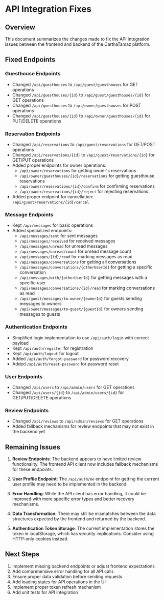 # API Integration Fixes

## Overview
This document summarizes the changes made to fix the API integration issues between the frontend and backend of the CarthaTamaz platform.

## Fixed Endpoints

### Guesthouse Endpoints
- Changed `/api/guesthouses` to `/api/guest/guesthouses` for GET operations
- Changed `/api/guesthouses/{id}` to `/api/guest/guesthouses/{id}` for GET operations
- Changed `/api/guesthouses` to `/api/owner/guesthouses` for POST operations
- Changed `/api/guesthouses/{id}` to `/api/owner/guesthouses/{id}` for PUT/DELETE operations

### Reservation Endpoints
- Changed `/api/reservations` to `/api/guest/reservations` for GET/POST operations
- Changed `/api/reservations/{id}` to `/api/guest/reservations/{id}` for GET/PUT operations
- Added proper endpoints for owner operations:
  - `/api/owner/reservations` for getting owner's reservations
  - `/api/owner/guesthouses/{id}/reservations` for getting guesthouse reservations
  - `/api/owner/reservations/{id}/confirm` for confirming reservations
  - `/api/owner/reservations/{id}/reject` for rejecting reservations
- Added proper endpoint for cancellation: `/api/guest/reservations/{id}/cancel`

### Message Endpoints
- Kept `/api/messages` for basic operations
- Added specialized endpoints:
  - `/api/messages/sent` for sent messages
  - `/api/messages/received` for received messages
  - `/api/messages/unread` for unread messages
  - `/api/messages/unread/count` for unread message count
  - `/api/messages/{id}/read` for marking messages as read
  - `/api/messages/conversations` for getting all conversations
  - `/api/messages/conversations/{otherUserId}` for getting a specific conversation
  - `/api/messages/with/{otherUserId}` for getting messages with a specific user
  - `/api/messages/conversations/{id}/read` for marking conversations as read
  - `/api/guest/messages/to-owner/{ownerId}` for guests sending messages to owners
  - `/api/owner/messages/to-guest/{guestId}` for owners sending messages to guests

### Authentication Endpoints
- Simplified login implementation to use `/api/auth/login` with correct payload
- Kept `/api/auth/register` for registration
- Kept `/api/auth/logout` for logout
- Added `/api/auth/forgot-password` for password recovery
- Added `/api/auth/reset-password` for password reset

### User Endpoints
- Changed `/api/users` to `/api/admin/users` for GET operations
- Changed `/api/users/{id}` to `/api/admin/users/{id}` for GET/PUT/DELETE operations

### Review Endpoints
- Changed `/api/reviews` to `/api/admin/reviews` for GET operations
- Added fallback mechanisms for review endpoints that may not exist in the backend yet

## Remaining Issues

1. **Review Endpoints**: The backend appears to have limited review functionality. The frontend API client now includes fallback mechanisms for these endpoints.

2. **User Profile Endpoint**: The `/api/auth/me` endpoint for getting the current user profile may need to be implemented in the backend.

3. **Error Handling**: While the API client has error handling, it could be improved with more specific error types and better recovery mechanisms.

4. **Data Transformation**: There may still be mismatches between the data structures expected by the frontend and returned by the backend.

5. **Authentication Token Storage**: The current implementation stores the token in localStorage, which has security implications. Consider using HTTP-only cookies instead.

## Next Steps

1. Implement missing backend endpoints or adjust frontend expectations
2. Add comprehensive error handling for all API calls
3. Ensure proper data validation before sending requests
4. Add loading states for API operations in the UI
5. Implement proper token refresh mechanism
6. Add unit tests for API integration